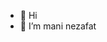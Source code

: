 - 👋 Hi
- 👀 I’m mani nezafat 



<!---
sepahta/sepahta is a ✨ special ✨ repository because its `README.md` (this file) appears on your GitHub profile.
You can click the Preview link to take a look at your changes.
--->
